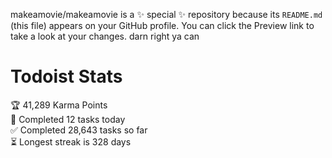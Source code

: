 makeamovie/makeamovie is a ✨ special ✨ repository because its `README.md` (this file) appears on your GitHub profile.
You can click the Preview link to take a look at your changes. darn right ya can

# Todoist Stats

<!-- TODO-IST:START -->
🏆  41,289 Karma Points           
🌸  Completed 12 tasks today           
✅  Completed 28,643 tasks so far           
⏳  Longest streak is 328 days
<!-- TODO-IST:END -->